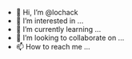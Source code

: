 - 👋 Hi, I’m @lochack
- 👀 I’m interested in ...
- 🌱 I’m currently learning ...
- 💞️ I’m looking to collaborate on ...
- 📫 How to reach me ...

<!---
lochack/lochack is a ✨ special ✨ repository because its `README.md` (this file) appears on your GitHub profile.
You can click the Preview link to take a look at your changes.
--->
